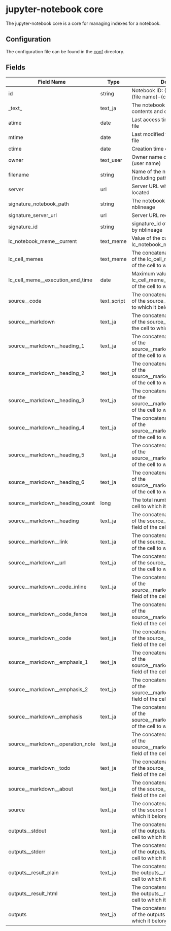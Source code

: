 # jupyter-notebook core

The jupyter-notebook core is a core for managing indexes for a notebook.

## Configuration

The configuration file can be found in the [conf](conf/) directory.

## Fields

| Field Name | Type | Description |
| ---------- | ----- | ---- |
| id | string | Notebook ID: (Notebook MEME ID)-(file name)-(cell index) |
| \_text_ | text_ja | The notebook file name, cell contents and outputs |
| atime | date | Last access time of the notebook file |
| mtime | date | Last modified time of the notebook file |
| ctime | date | Creation time of the notebook file |
| owner | text_user | Owner name of the notebook file (user name) |
| filename | string | Name of the notebook file (including path) |
| server | url | Server URL where the notebook is located |
| signature_notebook_path | string | The notebook path recorded by nblineage |
| signature_server_url | url | Server URL recorded by nblineage |
| signature_id | string | signature_id of the server recorded by nblineage |
| lc_notebook_meme__current | text_meme | Value of the current field in the lc_notebook_meme metadata |
| lc_cell_memes | text_meme | The concatenation of all the values of the lc_cell_meme__current field of the cell to which it belongs |
| lc_cell_meme__execution_end_time | date | Maximum value of lc_cell_meme__execution_end_time of the cell to which it belongs |
| source__code | text_script | The concatenation of all the values of the source__code field of the cell to which it belongs |
| source__markdown | text_ja | The concatenation of all the values of the source__markdown field of the cell to which it belongs |
| source__markdown__heading_1 | text_ja | The concatenation of all the values of the source__markdown__heading1 field of the cell to which it belongs |
| source__markdown__heading_2 | text_ja | The concatenation of all the values of the source__markdown__heading2 field of the cell to which it belongs |
| source__markdown__heading_3 | text_ja | The concatenation of all the values of the source__markdown__heading3 field of the cell to which it belongs |
| source__markdown__heading_4 | text_ja | The concatenation of all the values of the source__markdown__heading4 field of the cell to which it belongs |
| source__markdown__heading_5 | text_ja | The concatenation of all the values of the source__markdown__heading5 field of the cell to which it belongs |
| source__markdown__heading_6 | text_ja | The concatenation of all the values of the source__markdown__heading6 field of the cell to which it belongs |
| source__markdown__heading_count | long | The total number of headings in the cell to which it belongs |
| source__markdown__heading | text_ja | The concatenation of all the values of the source__markdown__heading field of the cell to which it belongs |
| source__markdown__link | text_ja | The concatenation of all the values of the source__markdown__link field of the cell to which it belongs |
| source__markdown__url | text_ja | The concatenation of all the values of the source__markdown__url field of the cell to which it belongs |
| source__markdown__code_inline | text_ja | The concatenation of all the values of the source__markdown__code_inline field of the cell to which it belongs |
| source__markdown__code_fence | text_ja | The concatenation of all the values of the source__markdown__code_fence field of the cell to which it belongs |
| source__markdown__code | text_ja | The concatenation of all the values of the source__markdown__code field of the cell to which it belongs |
| source__markdown__emphasis_1 | text_ja | The concatenation of all the values of the source__markdown__emphasis_1 field of the cell to which it belongs |
| source__markdown__emphasis_2 | text_ja | The concatenation of all the values of the source__markdown__emphasis_2 field of the cell to which it belongs |
| source__markdown__emphasis | text_ja | The concatenation of all the values of the source__markdown__emphasis field of the cell to which it belongs. |
| source__markdown__operation_note | text_ja | The concatenation of all the values of the source__markdown__operation_note field of the cell to which it belongs |
| source__markdown__todo | text_ja | The concatenation of all the values of the source__markdown__todo field of the cell to which it belongs. |
| source__markdown__about | text_ja | The concatenation of all the values of the source__markdown__about field of the cell to which it belongs |
| source | text_ja | The concatenation of all the values of the source field of the cell to which it belongs. |
| outputs__stdout | text_ja | The concatenation of all the values of the outputs__stdout field of the cell to which it belongs |
| outputs__stderr | text_ja | The concatenation of all the values of the outputs__stderr field of the cell to which it belongs |
| outputs__result_plain | text_ja | The concatenation of all values in the outputs__result_plain field of the cell to which it belongs |
| outputs__result_html | text_ja | The concatenation of all values in the outputs__result_html field of the cell to which it belongs |
| outputs | text_ja | The concatenation of all the values of the outputs field of the cell to which it belongs |
